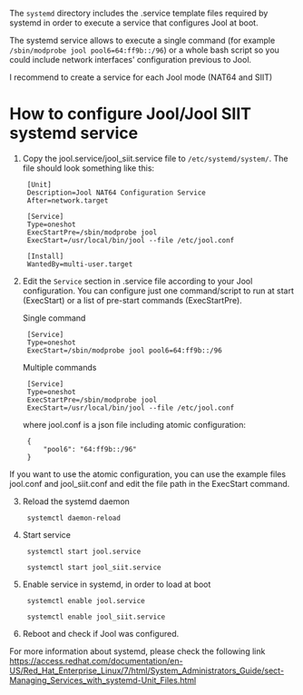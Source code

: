 The `systemd` directory includes the .service template files required by systemd in order to execute a service that configures Jool at boot. 

The systemd service allows to execute a single command (for example `/sbin/modprobe jool pool6=64:ff9b::/96`) or a whole bash script so you could include network interfaces' configuration previous to Jool. 

I recommend to create a service for each Jool mode (NAT64 and SIIT)


# How to configure Jool/Jool SIIT systemd service

1. Copy the jool.service/jool_siit.service file to `/etc/systemd/system/`. The file should look something like this:

        [Unit]
		Description=Jool NAT64 Configuration Service
		After=network.target
		
		[Service]
		Type=oneshot
		ExecStartPre=/sbin/modprobe jool
		ExecStart=/usr/local/bin/jool --file /etc/jool.conf

		[Install]
		WantedBy=multi-user.target
		
2. Edit the `Service` section in .service file according to your Jool configuration. You can configure just one command/script to run at start (ExecStart) or a list of pre-start commands (ExecStartPre). 

	Single command
	
		[Service]
		Type=oneshot
		ExecStart=/sbin/modprobe jool pool6=64:ff9b::/96 
				
				
	Multiple commands
	
		[Service]
		Type=oneshot
		ExecStartPre=/sbin/modprobe jool
		ExecStart=/usr/local/bin/jool --file /etc/jool.conf
		
	where jool.conf is a json file including atomic configuration:
	
		{
			"pool6": "64:ff9b::/96"
		}
	
If you want to use the atomic configuration, you can use the example files jool.conf and jool_siit.conf and edit the file path in the ExecStart command.
	
3. Reload the systemd daemon  

		systemctl daemon-reload

4. Start service
	
		systemctl start jool.service

		systemctl start jool_siit.service
	
5. Enable service in systemd, in order to load at boot 

		systemctl enable jool.service
	
		systemctl enable jool_siit.service

6. Reboot and check if Jool was configured.


For more information about systemd, please check the following link https://access.redhat.com/documentation/en-US/Red_Hat_Enterprise_Linux/7/html/System_Administrators_Guide/sect-Managing_Services_with_systemd-Unit_Files.html